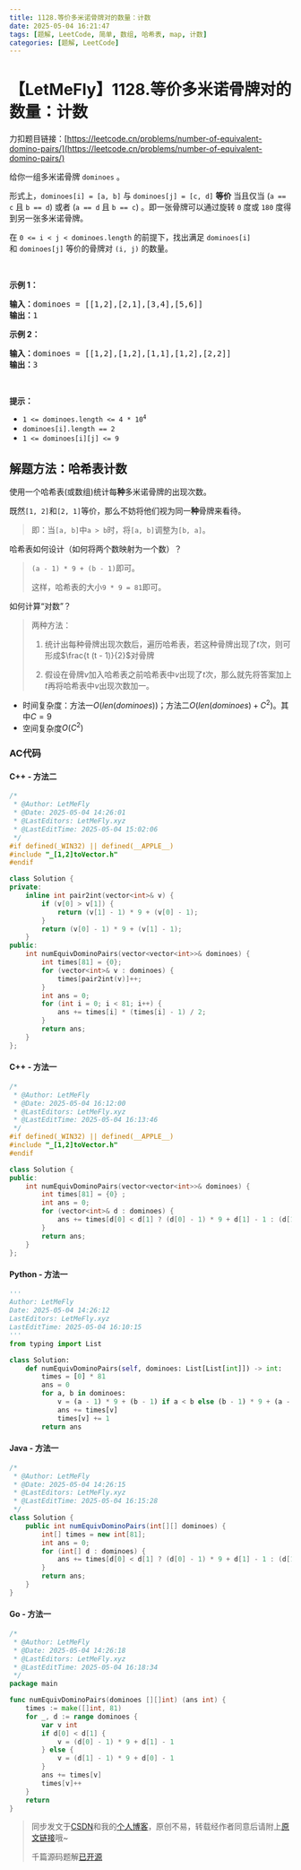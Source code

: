 ```yaml
---
title: 1128.等价多米诺骨牌对的数量：计数
date: 2025-05-04 16:21:47
tags: [题解, LeetCode, 简单, 数组, 哈希表, map, 计数]
categories: [题解, LeetCode]
---
```


# 【LetMeFly】1128.等价多米诺骨牌对的数量：计数

力扣题目链接：[https://leetcode.cn/problems/number-of-equivalent-domino-pairs/](https://leetcode.cn/problems/number-of-equivalent-domino-pairs/)

<p>给你一组多米诺骨牌 <code>dominoes</code> 。</p>

<p>形式上，<code>dominoes[i] = [a, b]</code> 与 <code>dominoes[j] = [c, d]</code> <strong>等价</strong> 当且仅当 (<code>a == c</code> 且 <code>b == d</code>) 或者 (<code>a == d</code> 且 <code>b == c</code>) 。即一张骨牌可以通过旋转 <code>0</code>&nbsp;度或 <code>180</code> 度得到另一张多米诺骨牌。</p>

<p>在&nbsp;<code>0 &lt;= i &lt; j &lt; dominoes.length</code>&nbsp;的前提下，找出满足&nbsp;<code>dominoes[i]</code> 和&nbsp;<code>dominoes[j]</code>&nbsp;等价的骨牌对 <code>(i, j)</code> 的数量。</p>

<p>&nbsp;</p>

<p><strong>示例 1：</strong></p>

<pre>
<strong>输入：</strong>dominoes = [[1,2],[2,1],[3,4],[5,6]]
<strong>输出：</strong>1
</pre>

<p><strong>示例 2：</strong></p>

<pre>
<strong>输入：</strong>dominoes = [[1,2],[1,2],[1,1],[1,2],[2,2]]
<strong>输出：</strong>3
</pre>

<p>&nbsp;</p>

<p><strong>提示：</strong></p>

<ul>
	<li><code>1 &lt;= dominoes.length &lt;= 4 * 10<sup>4</sup></code></li>
	<li><code>dominoes[i].length == 2</code></li>
	<li><code>1 &lt;= dominoes[i][j] &lt;= 9</code></li>
</ul>


    
## 解题方法：哈希表计数

使用一个哈希表(或数组)统计每**种**多米诺骨牌的出现次数。

既然`[1, 2]`和`[2, 1]`等价，那么不妨将他们视为同一**种**骨牌来看待。

> 即：当`[a, b]`中`a > b`时，将`[a, b]`调整为`[b, a]`。

哈希表如何设计（如何将两个数映射为一个数）？

> `(a - 1) * 9 + (b - 1)`即可。
>
> 这样，哈希表的大小`9 * 9 = 81`即可。

如何计算“对数”？

> 两种方法：
>
> 1. 统计出每种骨牌出现次数后，遍历哈希表，若这种骨牌出现了$t$次，则可形成$\frac{t (t - 1)}{2}$对骨牌
>
> 2. 假设在骨牌$v$加入哈希表之前哈希表中$v$出现了$t$次，那么就先将答案加上$t$再将哈希表中$v$出现次数加一。

+ 时间复杂度：方法一$O(len(dominoes))$；方法二$O(len(dominoes)+C^2)$。其中$C=9$
+ 空间复杂度$O(C^2)$

### AC代码

#### C++ - 方法二

```cpp
/*
 * @Author: LetMeFly
 * @Date: 2025-05-04 14:26:01
 * @LastEditors: LetMeFly.xyz
 * @LastEditTime: 2025-05-04 15:02:06
 */
#if defined(_WIN32) || defined(__APPLE__)
#include "_[1,2]toVector.h"
#endif

class Solution {
private:
    inline int pair2int(vector<int>& v) {
        if (v[0] > v[1]) {
            return (v[1] - 1) * 9 + (v[0] - 1);
        }
        return (v[0] - 1) * 9 + (v[1] - 1);
    }
public:
    int numEquivDominoPairs(vector<vector<int>>& dominoes) {
        int times[81] = {0};
        for (vector<int>& v : dominoes) {
            times[pair2int(v)]++;
        }
        int ans = 0;
        for (int i = 0; i < 81; i++) {
            ans += times[i] * (times[i] - 1) / 2;
        }
        return ans;
    }
};
```

#### C++ - 方法一

```cpp
/*
 * @Author: LetMeFly
 * @Date: 2025-05-04 16:12:00
 * @LastEditors: LetMeFly.xyz
 * @LastEditTime: 2025-05-04 16:13:46
 */
#if defined(_WIN32) || defined(__APPLE__)
#include "_[1,2]toVector.h"
#endif

class Solution {
public:
    int numEquivDominoPairs(vector<vector<int>>& dominoes) {
        int times[81] = {0} ;
        int ans = 0;
        for (vector<int>& d : dominoes) {
            ans += times[d[0] < d[1] ? (d[0] - 1) * 9 + d[1] - 1 : (d[1] - 1) * 9 + d[0] - 1]++;
        }
        return ans;
    }
};
```

#### Python - 方法一

```python
'''
Author: LetMeFly
Date: 2025-05-04 14:26:12
LastEditors: LetMeFly.xyz
LastEditTime: 2025-05-04 16:10:15
'''
from typing import List

class Solution:
    def numEquivDominoPairs(self, dominoes: List[List[int]]) -> int:
        times = [0] * 81
        ans = 0
        for a, b in dominoes:
            v = (a - 1) * 9 + (b - 1) if a < b else (b - 1) * 9 + (a - 1)
            ans += times[v]
            times[v] += 1
        return ans
```

#### Java - 方法一

```java
/*
 * @Author: LetMeFly
 * @Date: 2025-05-04 14:26:15
 * @LastEditors: LetMeFly.xyz
 * @LastEditTime: 2025-05-04 16:15:28
 */
class Solution {
    public int numEquivDominoPairs(int[][] dominoes) {
        int[] times = new int[81];
        int ans = 0;
        for (int[] d : dominoes) {
            ans += times[d[0] < d[1] ? (d[0] - 1) * 9 + d[1] - 1 : (d[1] - 1) * 9 + d[0] - 1]++;
        }
        return ans;
    }
}
```

#### Go - 方法一

```go
/*
 * @Author: LetMeFly
 * @Date: 2025-05-04 14:26:18
 * @LastEditors: LetMeFly.xyz
 * @LastEditTime: 2025-05-04 16:18:34
 */
package main

func numEquivDominoPairs(dominoes [][]int) (ans int) {
    times := make([]int, 81)
    for _, d := range dominoes {
        var v int
        if d[0] < d[1] {
            v = (d[0] - 1) * 9 + d[1] - 1
        } else {
            v = (d[1] - 1) * 9 + d[0] - 1
        }
        ans += times[v]
        times[v]++
    }
    return
}
```

> 同步发文于[CSDN](https://letmefly.blog.csdn.net/article/details/147700894)和我的[个人博客](https://blog.letmefly.xyz/)，原创不易，转载经作者同意后请附上[原文链接](https://blog.letmefly.xyz/2025/05/04/LeetCode%201128.%E7%AD%89%E4%BB%B7%E5%A4%9A%E7%B1%B3%E8%AF%BA%E9%AA%A8%E7%89%8C%E5%AF%B9%E7%9A%84%E6%95%B0%E9%87%8F/)哦~
>
> 千篇源码题解[已开源](https://github.com/LetMeFly666/LeetCode)
